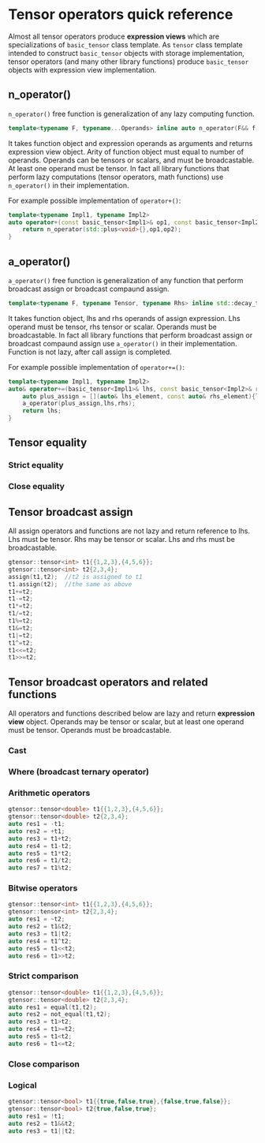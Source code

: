 # Tensor operators quick reference

Almost all tensor operators produce **expression views** which are specializations of `basic_tensor` class template.
As `tensor` class template intended to construct `basic_tensor` objects with storage implementation,
tensor operators (and many other library functions) produce `basic_tensor` objects with expression view implementation.

## n_operator()

`n_operator()` free function is generalization of any lazy computing function.

```cpp
template<typename F, typename...Operands> inline auto n_operator(F&& f, Operands&&...operands);
```

It takes function object and expression operands as arguments and returns expression view object.
Arity of function object must equal to number of operands.
Operands can be tensors or scalars, and must be broadcastable. At least one operand must be tensor.
In fact all library functions that perform lazy computations (tensor operators, math functions) use `n_operator()` in their implementation.

For example possible implementation of `operator+()`:

```cpp
template<typename Impl1, typename Impl2>
auto operator+(const basic_tensor<Impl1>& op1, const basic_tensor<Impl2>& op2){
    return n_operator(std::plus<void>{},op1,op2);
}
```

## a_operator()

`a_operator()` free function is generalization of any function that perform broadcast assign or broadcast compaund assign.

```cpp
template<typename F, typename Tensor, typename Rhs> inline std::decay_t<Tensor>& a_operator(F&& f, Tensor&& lhs, Rhs&& rhs);
```

It takes function object, lhs and rhs operands of assign expression.
Lhs operand must be tensor, rhs tensor or scalar.
Operands must be broadcastable.
In fact all library functions that perform broadcast assign or broadcast compaund assign use `a_operator()` in their implementation.
Function is not lazy, after call assign is completed.

For example possible implementation of `operator+=()`:

```cpp
template<typename Impl1, typename Impl2>
auto& operator+=(basic_tensor<Impl1>& lhs, const basic_tensor<Impl2>& rhs){
    auto plus_assign = [](auto& lhs_element, const auto& rhs_element){lhs_element += rhs_element;};
    a_operator(plus_assign,lhs,rhs);
    return lhs;
}
```

## Tensor equality

### Strict equality

### Close equality


## Tensor broadcast assign

All assign operators and functions are not lazy and return reference to lhs.
Lhs must be tensor. Rhs may be tensor or scalar.
Lhs and rhs must be broadcastable.

```cpp
gtensor::tensor<int> t1{{1,2,3},{4,5,6}};
gtensor::tensor<int> t2{2,3,4};
assign(t1,t2);  //t2 is assigned to t1
t1.assign(t2);  //the same as above
t1+=t2;
t1-=t2;
t1*=t2;
t1/=t2;
t1%=t2;
t1&=t2;
t1|=t2;
t1^=t2;
t1<<=t2;
t1>>=t2;
```

## Tensor broadcast operators and related functions

All operators and functions described below are lazy and return **expression view** object.
Operands may be tensor or scalar, but at least one operand must be tensor.
Operands must be broadcastable.

### Cast

### Where (broadcast ternary operator)

### Arithmetic operators

```cpp
gtensor::tensor<double> t1{{1,2,3},{4,5,6}};
gtensor::tensor<double> t2{2,3,4};
auto res1 = -t1;
auto res2 = +t1;
auto res3 = t1+t2;
auto res4 = t1-t2;
auto res5 = t1*t2;
auto res6 = t1/t2;
auto res7 = t1%t2;
```

### Bitwise operators

```cpp
gtensor::tensor<int> t1{{1,2,3},{4,5,6}};
gtensor::tensor<int> t2{2,3,4};
auto res1 = ~t2;
auto res2 = t1&t2;
auto res3 = t1|t2;
auto res4 = t1^t2;
auto res5 = t1<<t2;
auto res6 = t1>>t2;
```

### Strict comparison

```cpp
gtensor::tensor<double> t1{{1,2,3},{4,5,6}};
gtensor::tensor<double> t2{2,3,4};
auto res1 = equal(t1,t2);
auto res2 = not_equal(t1,t2);
auto res3 = t1>t2;
auto res4 = t1>=t2;
auto res5 = t1<t2;
auto res6 = t1<=t2;
```

### Close comparison

### Logical

```cpp
gtensor::tensor<bool> t1{{true,false,true},{false,true,false}};
gtensor::tensor<bool> t2{true,false,true};
auto res1 = !t1;
auto res2 = t1&&t2;
auto res3 = t1||t2;
```